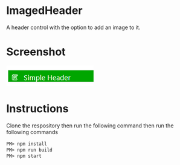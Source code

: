 # ImagedHeader
A header control with the option to add an image to it.

# Screenshot 
![Imaged Header Screenshot](https://github.com/ramimounla/ImagedHeader/blob/master/Screenshot/ImagedHeader.png?raw=true)

# Instructions
Clone the respository then run the following command then run the following commands
```
PM> npm install
PM> npm run build
PM> npm start
```
